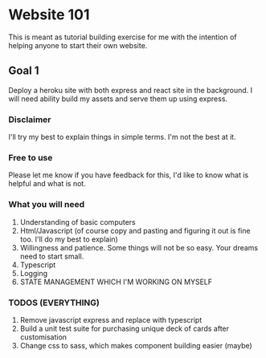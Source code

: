 # Website 101

This is meant as tutorial building exercise for me with the intention of helping anyone to start their own website. 

## Goal 1
Deploy a heroku site with both express and react site in the background. I will need ability build my assets and serve them up using express.

### Disclaimer
I'll try my best to explain things in simple terms. I'm not the best at it.

### Free to use
Please let me know if you have feedback for this, I'd like to know what is helpful and what is not.

### What you will need
1. Understanding of basic computers
2. Html/Javascript (of course copy and pasting and figuring it out is fine too. I'll do my best to explain)
3. Willingness and patience. Some things will not be so easy. Your dreams need to start small.
4. Typescript
5. Logging
6. STATE MANAGEMENT WHICH I'M WORKING ON MYSELF


### TODOS (EVERYTHING)
1. Remove javascript express and replace with typescript
1. Build a unit test suite for purchasing unique deck of cards after customisation
1. Change css to sass, which makes component building easier (maybe)

